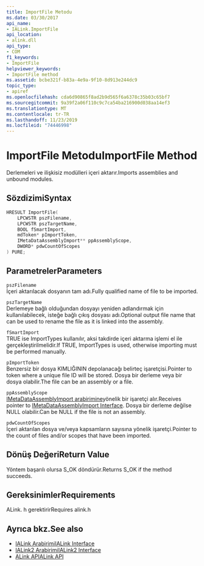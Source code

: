 ```yaml
---
title: ImportFile Metodu
ms.date: 03/30/2017
api_name:
- IALink.ImportFile
api_location:
- alink.dll
api_type:
- COM
f1_keywords:
- ImportFile
helpviewer_keywords:
- ImportFile method
ms.assetid: bcbe321f-b83a-4e9a-9f10-8d913e244dc9
topic_type:
- apiref
ms.openlocfilehash: cda6d90865f8ad2b9d565f6a6378c35b03c65bf7
ms.sourcegitcommit: 9a39f2a06f110c9c7ca54ba216900d038aa14ef3
ms.translationtype: MT
ms.contentlocale: tr-TR
ms.lasthandoff: 11/23/2019
ms.locfileid: "74446998"
---
```

# <a name="importfile-method"></a><span data-ttu-id="d22d3-102">ImportFile Metodu</span><span class="sxs-lookup"><span data-stu-id="d22d3-102">ImportFile Method</span></span>
<span data-ttu-id="d22d3-103">Derlemeleri ve ilişkisiz modülleri içeri aktarır.</span><span class="sxs-lookup"><span data-stu-id="d22d3-103">Imports assemblies and unbound modules.</span></span>  
  
## <a name="syntax"></a><span data-ttu-id="d22d3-104">Sözdizimi</span><span class="sxs-lookup"><span data-stu-id="d22d3-104">Syntax</span></span>  
  
```cpp  
HRESULT ImportFile(  
    LPCWSTR pszFilename,  
    LPCWSTR pszTargetName,  
    BOOL fSmartImport,  
    mdToken* pImportToken,  
    IMetaDataAssemblyImport** ppAssemblyScope,  
    DWORD* pdwCountOfScopes  
) PURE;  
```  
  
## <a name="parameters"></a><span data-ttu-id="d22d3-105">Parametreler</span><span class="sxs-lookup"><span data-stu-id="d22d3-105">Parameters</span></span>  
 `pszFilename`  
 <span data-ttu-id="d22d3-106">İçeri aktarılacak dosyanın tam adı.</span><span class="sxs-lookup"><span data-stu-id="d22d3-106">Fully qualified name of file to be imported.</span></span>  
  
 `pszTargetName`  
 <span data-ttu-id="d22d3-107">Derlemeye bağlı olduğundan dosyayı yeniden adlandırmak için kullanılabilecek, isteğe bağlı çıkış dosyası adı.</span><span class="sxs-lookup"><span data-stu-id="d22d3-107">Optional output file name that can be used to rename the file as it is linked into the assembly.</span></span>  
  
 `fSmartImport`  
 <span data-ttu-id="d22d3-108">TRUE ise ImportTypes kullanılır, aksi takdirde içeri aktarma işlemi el ile gerçekleştirilmelidir.</span><span class="sxs-lookup"><span data-stu-id="d22d3-108">If TRUE, ImportTypes is used, otherwise importing must be performed manually.</span></span>  
  
 `pImportToken`  
 <span data-ttu-id="d22d3-109">Benzersiz bir dosya KIMLIĞININ depolanacağı belirteç işaretçisi.</span><span class="sxs-lookup"><span data-stu-id="d22d3-109">Pointer to token where a unique file ID will be stored.</span></span> <span data-ttu-id="d22d3-110">Dosya bir derleme veya bir dosya olabilir.</span><span class="sxs-lookup"><span data-stu-id="d22d3-110">The file can be an assembly or a file.</span></span>  
  
 `ppAssemblyScope`  
 <span data-ttu-id="d22d3-111">[IMetaDataAssemblyImport arabirimine](../metadata/imetadataassemblyimport-interface.md)yönelik bir işaretçi alır.</span><span class="sxs-lookup"><span data-stu-id="d22d3-111">Receives pointer to [IMetaDataAssemblyImport Interface](../metadata/imetadataassemblyimport-interface.md).</span></span> <span data-ttu-id="d22d3-112">Dosya bir derleme değilse NULL olabilir.</span><span class="sxs-lookup"><span data-stu-id="d22d3-112">Can be NULL if the file is not an assembly.</span></span>  
  
 `pdwCountOfScopes`  
 <span data-ttu-id="d22d3-113">İçeri aktarılan dosya ve/veya kapsamların sayısına yönelik işaretçi.</span><span class="sxs-lookup"><span data-stu-id="d22d3-113">Pointer to the count of files and/or scopes that have been imported.</span></span>  
  
## <a name="return-value"></a><span data-ttu-id="d22d3-114">Dönüş Değeri</span><span class="sxs-lookup"><span data-stu-id="d22d3-114">Return Value</span></span>  
 <span data-ttu-id="d22d3-115">Yöntem başarılı olursa S_OK döndürür.</span><span class="sxs-lookup"><span data-stu-id="d22d3-115">Returns S_OK if the method succeeds.</span></span>  
  
## <a name="requirements"></a><span data-ttu-id="d22d3-116">Gereksinimler</span><span class="sxs-lookup"><span data-stu-id="d22d3-116">Requirements</span></span>  
 <span data-ttu-id="d22d3-117">ALink. h gerektirir</span><span class="sxs-lookup"><span data-stu-id="d22d3-117">Requires alink.h</span></span>  
  
## <a name="see-also"></a><span data-ttu-id="d22d3-118">Ayrıca bkz.</span><span class="sxs-lookup"><span data-stu-id="d22d3-118">See also</span></span>

- [<span data-ttu-id="d22d3-119">IALink Arabirimi</span><span class="sxs-lookup"><span data-stu-id="d22d3-119">IALink Interface</span></span>](ialink-interface.md)
- [<span data-ttu-id="d22d3-120">IALink2 Arabirimi</span><span class="sxs-lookup"><span data-stu-id="d22d3-120">IALink2 Interface</span></span>](ialink2-interface.md)
- [<span data-ttu-id="d22d3-121">ALink API</span><span class="sxs-lookup"><span data-stu-id="d22d3-121">ALink API</span></span>](index.md)
